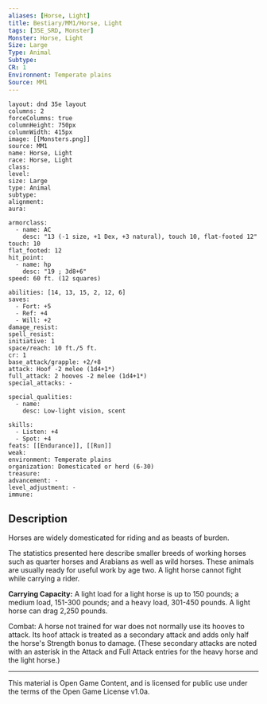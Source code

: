 ```yaml
---
aliases: [Horse, Light]
title: Bestiary/MM1/Horse, Light
tags: [35E_SRD, Monster]
Monster: Horse, Light
Size: Large
Type: Animal
Subtype: 
CR: 1
Environnent: Temperate plains
Source: MM1
---
```


```statblock
layout: dnd 35e layout
columns: 2
forceColumns: true
columnHeight: 750px
columnWidth: 415px
image: [[Monsters.png]]
source: MM1
name: Horse, Light
race: Horse, Light
class: 
level: 
size: Large
type: Animal
subtype: 
alignment: 
aura: 

armorclass:
  - name: AC
    desc: "13 (-1 size, +1 Dex, +3 natural), touch 10, flat-footed 12"
touch: 10
flat_footed: 12
hit_point:
  - name: hp
    desc: "19 ; 3d8+6"
speed: 60 ft. (12 squares)

abilities: [14, 13, 15, 2, 12, 6]
saves:
  - Fort: +5
  - Ref: +4
  - Will: +2
damage_resist: 
spell_resist: 
initiative: 1
space/reach: 10 ft./5 ft.
cr: 1
base_attack/grapple: +2/+8
attack: Hoof -2 melee (1d4+1*)
full_attack: 2 hooves -2 melee (1d4+1*)
special_attacks: -

special_qualities:
  - name: 
    desc: Low-light vision, scent

skills:
  - Listen: +4
  - Spot: +4
feats: [[Endurance]], [[Run]]
weak: 
environment: Temperate plains
organization: Domesticated or herd (6-30)
treasure: 
advancement: -
level_adjustment: -
immune: 
```

## Description

<p>Horses are widely domesticated for riding and as beasts of burden.</p>
<p>The statistics presented here describe smaller breeds of working horses such as quarter horses and Arabians as well as wild horses. These animals are usually ready for useful work by age two. A light horse cannot fight while carrying a rider.</p>
<p>
            <b>Carrying Capacity:</b> A light load for a light horse is up to 150 pounds; a medium load, 151-300 pounds; and a heavy load, 301-450 pounds. A light horse can drag 2,250 pounds.</p>
<p>Combat: A horse not trained for war does not normally use its hooves to attack. Its hoof attack is treated as a secondary attack and adds only half the horse's Strength bonus to damage. (These secondary attacks are noted with an asterisk in the Attack and Full Attack entries for the heavy horse and the light horse.)</p>

---

This material is Open Game Content, and is licensed for public use under
the terms of the Open Game License v1.0a.
